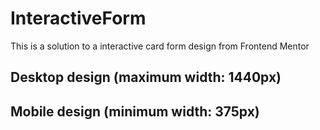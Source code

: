 # InteractiveForm

This is a solution to a interactive card form design from Frontend Mentor

## Desktop design (maximum width: 1440px)

## Mobile design (minimum width: 375px)

